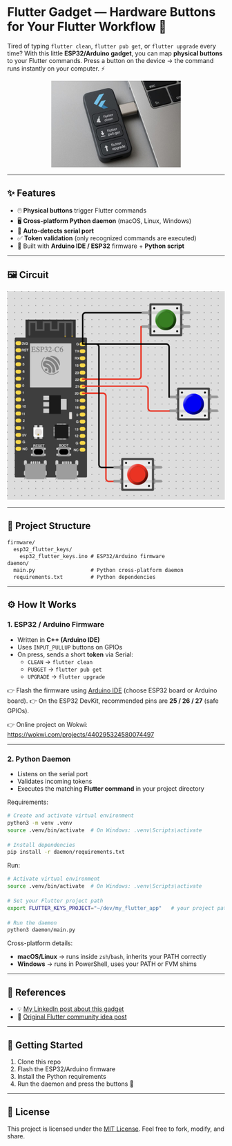 # Flutter Gadget — Hardware Buttons for Your Flutter Workflow 🚀

Tired of typing `flutter clean`, `flutter pub get`, or `flutter upgrade` every time?
With this little **ESP32/Arduino gadget**, you can map **physical buttons** to your Flutter commands.
Press a button on the device → the command runs instantly on your computer. ⚡

<p align="center">
  <img src="extras/images/flutter-gadget.jpg" width="300" alt="Flutter Gadget">
</p>

---

## ✨ Features
- 🖱️ **Physical buttons** trigger Flutter commands
- 🖥️ **Cross-platform Python daemon** (macOS, Linux, Windows)
- 🔌 **Auto-detects serial port**
- ✅ **Token validation** (only recognized commands are executed)
- 🔧 Built with **Arduino IDE / ESP32** firmware + **Python script**

---

## 🖼️ Circuit
<p align="center">
  <img src="extras/images/circuit.png" alt="Circuit diagram">
</p>

---

## 📂 Project Structure
```
firmware/
  esp32_flutter_keys/
    esp32_flutter_keys.ino # ESP32/Arduino firmware
daemon/
  main.py                  # Python cross-platform daemon
  requirements.txt         # Python dependencies
```

---

## ⚙️ How It Works

### 1. ESP32 / Arduino Firmware
- Written in **C++ (Arduino IDE)**
- Uses `INPUT_PULLUP` buttons on GPIOs
- On press, sends a short **token** via Serial:
  - `CLEAN` → `flutter clean`
  - `PUBGET` → `flutter pub get`
  - `UPGRADE` → `flutter upgrade`

👉 Flash the firmware using [Arduino IDE](https://www.arduino.cc/en/software) (choose ESP32 board or Arduino board).
👉 On the ESP32 DevKit, recommended pins are **25 / 26 / 27** (safe GPIOs).

👉 Online project on Wokwi:
https://wokwi.com/projects/440295324580074497

---

### 2. Python Daemon
- Listens on the serial port
- Validates incoming tokens
- Executes the matching **Flutter command** in your project directory

Requirements:
```bash
# Create and activate virtual environment
python3 -m venv .venv
source .venv/bin/activate  # On Windows: .venv\Scripts\activate

# Install dependencies
pip install -r daemon/requirements.txt
```

Run:
```bash
# Activate virtual environment
source .venv/bin/activate  # On Windows: .venv\Scripts\activate

# Set your Flutter project path
export FLUTTER_KEYS_PROJECT="~/dev/my_flutter_app"   # your project path

# Run the daemon
python3 daemon/main.py
```

Cross-platform details:
- **macOS/Linux** → runs inside `zsh`/`bash`, inherits your PATH correctly
- **Windows** → runs in PowerShell, uses your PATH or FVM shims

---

## 🔗 References
- 💡 [My LinkedIn post about this gadget](https://www.linkedin.com/in/paulocoutinhox/)
- 📝 [Original Flutter community idea post](https://www.linkedin.com/feed/update/urn:li:activity:7365593809138675712?utm_source=share&utm_medium=member_desktop&rcm=ACoAAAFt3eYB0c4p9m-g837CTBT2OWyR5UDjsSE)

---

## 🚀 Getting Started
1. Clone this repo
2. Flash the ESP32/Arduino firmware
3. Install the Python requirements
4. Run the daemon and press the buttons 🎉

---

## 📜 License
This project is licensed under the [MIT License](LICENSE).
Feel free to fork, modify, and share.
